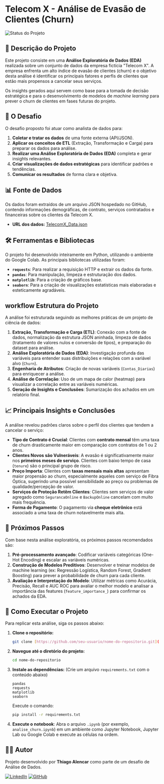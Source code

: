 # Telecom X - Análise de Evasão de Clientes (Churn)

![Status do Projeto](https://img.shields.io/badge/Status-Concluído-brightgreen)

## 📖 Descrição do Projeto

Este projeto consiste em uma **Análise Exploratória de Dados (EDA)** realizada sobre um conjunto de dados da empresa fictícia "Telecom X". A empresa enfrenta um alto índice de evasão de clientes (churn) e o objetivo desta análise é identificar os principais fatores e perfis de clientes que estão mais propensos a cancelar seus serviços.

Os insights gerados aqui servem como base para a tomada de decisão estratégica e para o desenvolvimento de modelos de *machine learning* para prever o churn de clientes em fases futuras do projeto.

## 🚀 O Desafio

O desafio proposto foi atuar como analista de dados para:
1.  **Coletar e tratar os dados** de uma fonte externa (API/JSON).
2.  **Aplicar os conceitos de ETL** (Extração, Transformação e Carga) para preparar os dados para análise.
3.  **Realizar uma Análise Exploratória de Dados (EDA)** completa e gerar insights relevantes.
4.  **Criar visualizações de dados estratégicas** para identificar padrões e tendências.
5.  **Comunicar os resultados** de forma clara e objetiva.

## 📊 Fonte de Dados

Os dados foram extraídos de um arquivo JSON hospedado no GitHub, contendo informações demográficas, de contrato, serviços contratados e financeiras sobre os clientes da Telecom X.

* **URL dos dados:** [TelecomX_Data.json](https://raw.githubusercontent.com/ingridcristh/challenge2-data-science/main/TelecomX_Data.json)

## 🛠️ Ferramentas e Bibliotecas

O projeto foi desenvolvido inteiramente em Python, utilizando o ambiente do Google Colab. As principais bibliotecas utilizadas foram:

* **`requests`**: Para realizar a requisição HTTP e extrair os dados da fonte.
* **`pandas`**: Para manipulação, limpeza e estruturação dos dados.
* **`matplotlib`**: Para a criação de gráficos base.
* **`seaborn`**: Para a criação de visualizações estatísticas mais elaboradas e esteticamente agradáveis.

##  workflow Estrutura do Projeto

A análise foi estruturada seguindo as melhores práticas de um projeto de ciência de dados:

1.  **Extração, Transformação e Carga (ETL)**: Conexão com a fonte de dados, normalização da estrutura JSON aninhada, limpeza de dados (tratamento de valores nulos e conversão de tipos), e preparação do dataset para análise.
2.  **Análise Exploratória de Dados (EDA)**: Investigação profunda das variáveis para entender suas distribuições e relações com a variável alvo (`Churn`).
3.  **Engenharia de Atributos**: Criação de novas variáveis (`Contas_Diarias`) para enriquecer a análise.
4.  **Análise de Correlação**: Uso de um mapa de calor (heatmap) para visualizar a correlação entre as variáveis numéricas.
5.  **Geração de Insights e Conclusões**: Sumarização dos achados em um relatório final.

## 📈 Principais Insights e Conclusões

A análise revelou padrões claros sobre o perfil dos clientes que tendem a cancelar o serviço:

* **Tipo de Contrato é Crucial**: Clientes com **contrato mensal** têm uma taxa de churn drasticamente maior em comparação com contratos de 1 ou 2 anos.
* **Clientes Novos são Vulneráveis**: A evasão é significativamente maior nos **primeiros meses de serviço**. Clientes com baixo tempo de casa (`tenure`) são o principal grupo de risco.
* **Preço Importa**: Clientes com **taxas mensais mais altas** apresentam maior propensão ao churn, especialmente aqueles com serviço de Fibra Óptica, sugerindo uma possível sensibilidade ao preço ou problemas de qualidade/percepção de valor.
* **Serviços de Proteção Retêm Clientes**: Clientes sem serviços de valor agregado como `SegurancaOnline` e `BackupOnline` cancelam com muito mais frequência.
* **Forma de Pagamento**: O pagamento via **cheque eletrônico** está associado a uma taxa de churn notavelmente mais alta.

## 🔮 Próximos Passos

Com base nesta análise exploratória, os próximos passos recomendados são:
1.  **Pré-processamento avançado**: Codificar variáveis categóricas (One-Hot Encoding) e escalar as variáveis numéricas.
2.  **Construção de Modelos Preditivos**: Desenvolver e treinar modelos de machine learning (ex: Regressão Logística, Random Forest, Gradient Boosting) para prever a probabilidade de churn para cada cliente.
3.  **Avaliação e Interpretação do Modelo**: Utilizar métricas como Acurácia, Precisão, Recall e AUC ROC para avaliar o melhor modelo e analisar a importância das features (`feature_importance_`) para confirmar os achados da EDA.

## 🚀 Como Executar o Projeto

Para replicar esta análise, siga os passos abaixo:

1.  **Clone o repositório:**
    ```bash
    git clone [https://github.com/seu-usuario/nome-do-repositorio.git](https://github.com/seu-usuario/nome-do-repositorio.git)
    ```
2.  **Navegue até o diretório do projeto:**
    ```bash
    cd nome-do-repositorio
    ```
3.  **Instale as dependências:** (Crie um arquivo `requirements.txt` com o conteúdo abaixo)
    ```
    pandas
    requests
    matplotlib
    seaborn
    ```
    Execute o comando:
    ```bash
    pip install -r requirements.txt
    ```
4.  **Execute o notebook**: Abra o arquivo `.ipynb` (por exemplo, `analise_churn.ipynb`) em um ambiente como Jupyter Notebook, Jupyter Lab ou Google Colab e execute as células na ordem.

## 👨‍💻 Autor

Projeto desenvolvido por **Thiago Alencar** como parte de um desafio de Análise de Dados.

[![LinkedIn](https://img.shields.io/badge/LinkedIn-0077B5?style=for-the-badge&logo=linkedin&logoColor=white)]([https://www.linkedin.com/in/seu-linkedin-aqui](https://www.linkedin.com/in/thiago-alencar-antonio)/)
[![GitHub](https://img.shields.io/badge/GitHub-181717?style=for-the-badge&logo=github&logoColor=white)]([https://github.com/seu-usuario](https://github.com/Thiago-Alencar)/)

